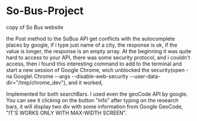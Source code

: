 # So-Bus-Project
copy of So Bus website


the Post method to the SoBus API get conflicts with the autocomplete places by google, if i type just name of a city, the response is ok, if the value is longer, the response is an empty array.
At the beginning it was quite hard to access to your API, there was some security protocol, and i couldn't access, then i found this interesting command to add to the terminal and start a new session of Google Chrome, wich unblocked the security(open -na Google\ Chrome --args --disable-web-security --user-data-dir="/tmp/chrome_dev"), and it worked,

Implemented for both searchBars.
I used even the geoCode API by google.
You can see it clicking on the button "info" after typing on the research bars, it will display two div with some information from Google GeoCode, "IT'S WORKS ONLY WITH MAX-WIDTH SCREEN".
